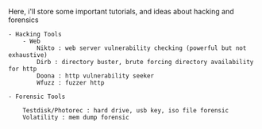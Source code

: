 Here, i'll store some important tutorials, and ideas about hacking and forensics

    - Hacking Tools
        - Web 
            Nikto : web server vulnerability checking (powerful but not exhaustive)
            Dirb : directory buster, brute forcing directory availability for http
            Doona : http vulnerability seeker
            Wfuzz : fuzzer http

    - Forensic Tools

        Testdisk/Photorec : hard drive, usb key, iso file forensic
        Volatility : mem dump forensic
         
  
